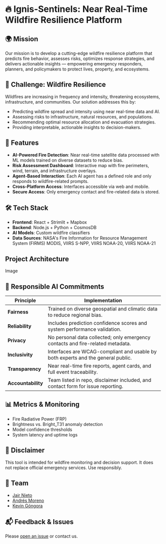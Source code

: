 # 🔥 Ignis-Sentinels: Near Real-Time Wildfire Resilience Platform

## 🌍 Mission
Our mission is to develop a cutting-edge wildfire resilience platform that predicts fire behavior, assesses risks, optimizes response strategies, and delivers actionable insights — empowering emergency responders, planners, and policymakers to protect lives, property, and ecosystems.

## 🚨 Challenge: Wildfire Resilience
Wildfires are increasing in frequency and intensity, threatening ecosystems, infrastructure, and communities. Our solution addresses this by:

- Predicting wildfire spread and intensity using near real-time data and AI.
- Assessing risks to infrastructure, natural resources, and populations.
- Recommending optimal resource allocation and evacuation strategies.
- Providing interpretable, actionable insights to decision-makers.

## 🧠 Features
- **AI-Powered Fire Detection**: Near real-time satellite data processed with ML models trained on diverse datasets to reduce bias.
- **Risk Assessment Dashboard**: Interactive map with fire perimeters, wind, terrain, and infrastructure overlays.
- **Agent-Based Interaction**: Each AI agent has a defined role and only responds to wildfire-related prompts.
- **Cross-Platform Access**: Interfaces accessible via web and mobile.
- **Secure Access**: Only emergency contact and fire-related data is stored.

## 🛠️ Tech Stack
- **Frontend**: React + Strimlit + Mapbox
- **Backend**: Node.js + Python + CosmosDB
- **AI Models**: Custom wildfire classifiers
- **Data Sources**: NASA's Fire Information for Resource Management System (FIRMS) MODIS, VIIRS S-NPP, VIIRS NOAA-20, VIIRS NOAA-21

## Project Architecture

Image

## 🔐 Responsible AI Commitments

| Principle       | Implementation                                                                 |
|----------------|----------------------------------------------------------------------------------|
| **Fairness**    | Trained on diverse geospatial and climatic data to reduce regional bias.        |
| **Reliability** | Includes prediction confidence scores and system performance validation.        |
| **Privacy**     | No personal data collected; only emergency contacts and fire-related metadata.  |
| **Inclusivity** | Interfaces are WCAG-compliant and usable by both experts and the general public.|
| **Transparency**| Near real-time fire reports, agent cards, and full event traceability.               |
| **Accountability** | Team listed in repo, disclaimer included, and contact form for issue reporting.|

## 📊 Metrics & Monitoring
- Fire Radiative Power (FRP)
- Brightness vs. Bright_T31 anomaly detection
- Model confidence thresholds
- System latency and uptime logs

## 📎 Disclaimer
This tool is intended for wildfire monitoring and decision support. It does not replace official emergency services. Use responsibly.

## 👥 Team
- [Jair Nieto](https://github.com/CJ-Nieto)
- [Andrés Moreno](https://github.com/RobertDalton)
- [Kevin Góngora](https://github.com/kevinjordanuc)

## 📬 Feedback & Issues
Please [open an issue](https://github.com/RobertDalton/Ignis-Sentinels/issues) or contact us.

